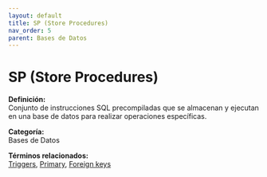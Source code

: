 ```yaml
---
layout: default
title: SP (Store Procedures)
nav_order: 5
parent: Bases de Datos
---
```


# SP (Store Procedures)

**Definición:**  
Conjunto de instrucciones SQL precompiladas que se almacenan y ejecutan en una base de datos para realizar operaciones específicas.

**Categoría:**  
Bases de Datos  

  


**Términos relacionados:**  
[Triggers](https://maleniski.github.io/diccionario-angl-tec-mx/docs/bases-de-datos/triggers.html), [Primary](https://maleniski.github.io/diccionario-angl-tec-mx/docs/bases-de-datos/primary.html), [Foreign keys](https://maleniski.github.io/diccionario-angl-tec-mx/docs/bases-de-datos/foreign-keys.html)
